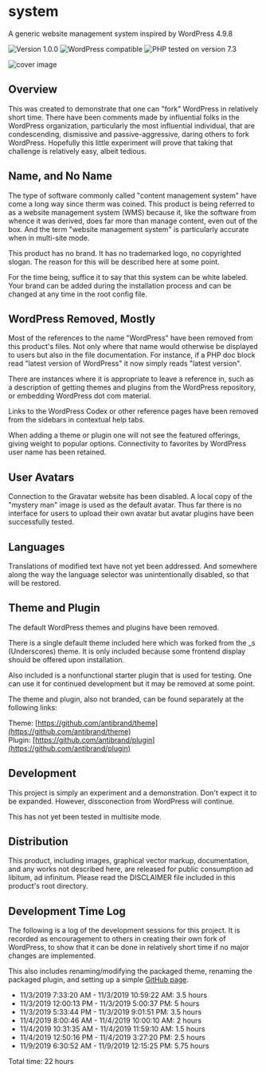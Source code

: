 # system

A generic website management system inspired by WordPress 4.9.8

![Version 1.0.0](https://img.shields.io/badge/Version-1.0.0-ffd000.svg?style=flat-square)
![WordPress compatible](https://img.shields.io/badge/WordPress-compatible-0073aa.svg?style=flat-square)
![PHP tested on version 7.3](https://img.shields.io/badge/PHP-Tested%207.3-8892bf.svg?style=flat-square)

![cover image](https://raw.githubusercontent.com/antibrand/system/master/cover.jpg)

## Overview

This was created to demonstrate that one can "fork" WordPress in relatively short time. There have been comments made by influential folks in the WordPress organization, particularly the most influential individual, that are condescending, dismissive and passive-aggressive, daring others to fork WordPress. Hopefully this little experiment will prove that taking that challenge is relatively easy, albeit tedious.

## Name, and No Name

The type of software commonly called "content management system" have come a long way since therm was coined. This product is being referred to as a website management system (WMS) because it, like the software from whence it was derived, does far more than manage content, even out of the box. And the term "website management system" is particularly accurate when in multi-site mode.

This product has no brand. It has no trademarked logo, no copyrighted slogan. The reason for this will be described here at some point.

For the time being, suffice it to say that this system can be white labeled. Your brand can be added during the installation process and can be changed at any time in the root config file.

## WordPress Removed, Mostly

Most of the references to the name "WordPress" have been removed from this product's files. Not only where that name would otherwise be displayed to users but also in the file documentation. For instance, if a PHP doc block read "latest version of WordPress" it now simply reads "latest version".

There are instances where it is appropriate to leave a reference in, such as a description of getting themes and plugins from the WordPress repository, or embedding WordPress dot com material.

Links to the WordPress Codex or other reference pages have been removed from the sidebars in contextual help tabs.

When adding a theme or plugin one will not see the featured offerings, giving weight to popular options. Connectivity to favorites by WordPress user name has been retained.

## User Avatars

Connection to the Gravatar website has been disabled. A local copy of the "mystery man" image is used as the default avatar. Thus far there is no interface for users to upload their own avatar but avatar plugins have been successfully tested.

## Languages

Translations of modified text have not yet been addressed. And somewhere along the way the language selector was unintentionally disabled, so that will be restored.

## Theme and Plugin

The default WordPress themes and plugins have been removed.

There is a single default theme included here which was forked from the _s (Underscores) theme. It is only included because some frontend display should be offered upon installation.

Also included is a nonfunctional starter plugin that is used for testing. One can use it for continued development but it may be removed at some point.

The theme and plugin, also not branded, can be found separately at the following links:

Theme: [https://github.com/antibrand/theme](https://github.com/antibrand/theme)  
Plugin: [https://github.com/antibrand/plugin](https://github.com/antibrand/plugin)

## Development

This project is simply an experiment and a demonstration. Don't expect it to be expanded. However, dissconection from WordPress will continue.

This has not yet been tested in multisite mode.

## Distribution

This product, including images, graphical vector markup, documentation, and any works not described here, are released for public consumption ad libitum, ad infinitum. Please read the DISCLAIMER file included in this product's root directory.

## Development Time Log

The following is a log of the development sessions for this project. It is recorded as encouragement to others in creating their own fork of WordPress, to show that it can be done in relatively short time if no major changes are implemented.

This also includes renaming/modifying the packaged theme, renaming the packaged plugin, and setting up a simple [GitHub page](https://antibrand.github.io/system/).

* 11/3/2019 7:33:20 AM - 11/3/2019 10:59:22 AM: 3.5 hours
* 11/3/2019 12:00:13 PM - 11/3/2019 5:00:37 PM: 5 hours
* 11/3/2019 5:33:44 PM - 11/3/2019 9:01:51 PM: 3.5 hours
* 11/4/2019 8:00:46 AM - 11/4/2019 10:00:10 AM: 2 hours
* 11/4/2019 10:31:35 AM - 11/4/2019 11:59:10 AM: 1.5 hours
* 11/4/2019 12:50:16 PM - 11/4/2019 3:27:20 PM: 2.5 hours
* 11/9/2019 6:30:52 AM - 11/9/2019 12:15:25 PM: 5.75 hours

Total time: 22 hours
